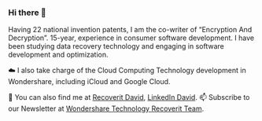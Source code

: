 ### Hi there 👋

Having 22 national invention patents, I am the co-writer of “Encryption And Decryption”.
15-year, experience in consumer software development. I have been studying data recovery technology and engaging in software development and optimization.

:cloud: I also take charge of the Cloud Computing Technology development in Wondershare, including iCloud and Google Cloud.

:mag_right: You can also find me at [Recoverit David](https://recoverit.wondershare.com/author/david-darlington/), [LinkedIn David](https://www.linkedin.com/in/david-darlington-07259a189/). 
:mailbox: Subscribe to our Newsletter at [Wondershare Technology Recoverit Team](http://eepurl.com/g3Ww-9).

